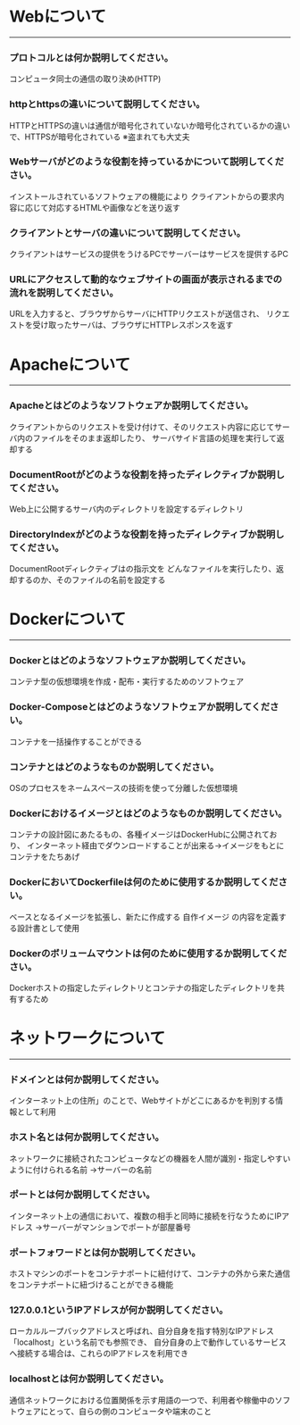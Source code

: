 # Webについて
---
### プロトコルとは何か説明してください。
コンピュータ同士の通信の取り決め(HTTP)


### httpとhttpsの違いについて説明してください。
HTTPとHTTPSの違いは通信が暗号化されていないか暗号化されているかの違いで、HTTPSが暗号化されている
※盗まれても大丈夫

### Webサーバがどのような役割を持っているかについて説明してください。
インストールされているソフトウェアの機能により
クライアントからの要求内容に応じて対応するHTMLや画像などを送り返す


### クライアントとサーバの違いについて説明してください。
クライアントはサービスの提供をうけるPCでサーバーはサービスを提供するPC


### URLにアクセスして動的なウェブサイトの画面が表示されるまでの流れを説明してください。
URLを入力すると、ブラウザからサーバにHTTPリクエストが送信され、
リクエストを受け取ったサーバは、ブラウザにHTTPレスポンスを返す


# Apacheについて
---
### Apacheとはどのようなソフトウェアか説明してください。
クライアントからのリクエストを受け付けて、そのリクエスト内容に応じてサーバ内のファイルをそのまま返却したり、
サーバサイド言語の処理を実行して返却する


### DocumentRootがどのような役割を持ったディレクティブか説明してください。
Web上に公開するサーバ内のディレクトリを設定するディレクトリ


### DirectoryIndexがどのような役割を持ったディレクティブか説明してください。
DocumentRootディレクティブはの指示文を
どんなファイルを実行したり、返却するのか、そのファイルの名前を設定する



# Dockerについて
---
### Dockerとはどのようなソフトウェアか説明してください。
コンテナ型の仮想環境を作成・配布・実行するためのソフトウェア


### Docker-Composeとはどのようなソフトウェアか説明してください。
コンテナを一括操作することができる


### コンテナとはどのようなものか説明してください。
OSのプロセスをネームスペースの技術を使って分離した仮想環境


### Dockerにおけるイメージとはどのようなものか説明してください。
コンテナの設計図にあたるもの、各種イメージはDockerHubに公開されており、
インターネット経由でダウンロードすることが出来る→イメージをもとにコンテナをたちあげ


### DockerにおいてDockerfileは何のために使用するか説明してください。
ベースとなるイメージを拡張し、新たに作成する 自作イメージ の内容を定義する設計書として使用


### Dockerのボリュームマウントは何のために使用するか説明してください。
Dockerホストの指定したディレクトリとコンテナの指定したディレクトリを共有するため



# ネットワークについて
---
### ドメインとは何か説明してください。
インターネット上の住所」のことで、Webサイトがどこにあるかを判別する情報として利用


### ホスト名とは何か説明してください。
ネットワークに接続されたコンピュータなどの機器を人間が識別・指定しやすいように付けられる名前
→サーバーの名前


### ポートとは何か説明してください。
インターネット上の通信において、複数の相手と同時に接続を行なうためにIPアドレス
→サーバーがマンションでポートが部屋番号


### ポートフォワードとは何か説明してください。
ホストマシンのポートをコンテナポートに紐付けて、コンテナの外から来た通信をコンテナポートに紐づけることができる機能


### 127.0.0.1というIPアドレスが何か説明してください。
ローカルループバックアドレスと呼ばれ、自分自身を指す特別なIPアドレス
「localhost」という名前でも参照でき、 自分自身の上で動作しているサービスへ接続する場合は、これらのIPアドレスを利用でき

### localhostとは何か説明してください。
通信ネットワークにおける位置関係を示す用語の一つで、利用者や稼働中のソフトウェアにとって、自らの側のコンピュータや端末のこと



